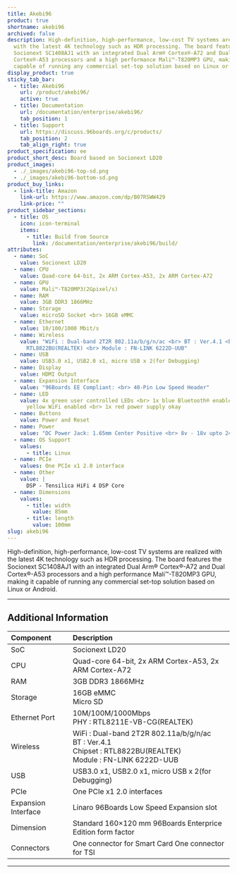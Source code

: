 ```yaml
---
title: Akebi96
product: true
shortname: akebi96
archived: false
description: High-definition, high-performance, low-cost TV systems are realized
  with the latest 4K technology such as HDR processing. The board features the
  Socionext SC1408AJ1 with an integrated Dual Arm® Cortex®-A72 and Dual
  Cortex®-A53 processors and a high performance Mali™-T820MP3 GPU, making it
  capable of running any commercial set-top solution based on Linux or Android.
display_product: true
sticky_tab_bar:
  - title: Akebi96
    url: /product/akebi96/
    active: true
  - title: Documentation
    url: /documentation/enterprise/akebi96/
    tab_position: 1
  - title: Support
    url: https://discuss.96boards.org/c/products/
    tab_position: 2
    tab_align_right: true
product_specification: ee
product_short_desc: Board based on Socionext LD20
product_images:
  - ./_images/akebi96-top-sd.png
  - ./_images/akebi96-bottom-sd.png
product_buy_links:
  - link-title: Amazon
    link-url: https://www.amazon.com/dp/B07RSWW429
    link-price: ""
product_sidebar_sections:
  - title: OS
    icon: icon-terminal
    items:
      - title: Build from Source
        link: /documentation/enterprise/akebi96/build/
attributes:
  - name: SoC
    value: Socionext LD20
  - name: CPU
    value: Quad-core 64-bit, 2x ARM Cortex-A53, 2x ARM Cortex-A72
  - name: GPU
    value: Mali™-T820MP3(2Gpixel/s)
  - name: RAM
    value: 3GB DDR3 1866MHz
  - name: Storage
    value: microSD Socket <br> 16GB eMMC
  - name: Ethernet
    value: 10/100/1000 Mbit/s
  - name: Wireless
    value: "WiFi : Dual-band 2T2R 802.11a/b/g/n/ac <br> BT : Ver.4.1 <br> Chipset :
      RTL8822BU(REALTEK) <br> Module : FN-LINK 6222D-UUB"
  - name: USB
    value: USB3.0 x1, USB2.0 x1, micro USB x 2(for Debugging)
  - name: Display
    value: HDMI Output
  - name: Expansion Interface
    value: "96Boards EE Compliant: <br> 40-Pin Low Speed Header"
  - name: LED
    value: 4x green user controlled LEDs <br> 1x blue Bluetooth® enabled <br> 1x
      yellow WiFi enabled <br> 1x red power supply okay
  - name: Buttons
    value: Power and Reset
  - name: Power
    value: "DC Power Jack: 1.65mm Center Positive <br> 8v - 18v upto 24W"
  - name: OS Support
    values:
      - title: Linux
  - name: PCIe
    values: One PCIe x1 2.0 interface
  - name: Other
    value: |
      DSP -	Tensilica HiFi 4 DSP Core
  - name: Dimensions
    values:
      - title: width
        value: 85mm
      - title: length
        value: 100mm
slug: akebi96
---
```

High-definition, high-performance, low-cost TV systems are realized with the latest 4K technology such as HDR processing. The board features the Socionext SC1408AJ1 with an integrated Dual Arm® Cortex®-A72 and Dual Cortex®-A53 processors and a high performance Mali™-T820MP3 GPU, making it capable of running any commercial set-top solution based on Linux or Android.

******

## Additional Information



|   Component          |   Description                                                                                    |
|:---------------------|:-------------------------------------------------------------------------------------------------|
|  SoC                 | Socionext LD20                                                                                   |
|  CPU                 | Quad-core 64-bit, 2x ARM Cortex-A53, 2x ARM Cortex-A72                                           |
|  RAM                 | 3GB DDR3 1866MHz                                                                                 |
|  Storage             | 16GB eMMC <br> Micro SD                                                                          |
|  Ethernet Port       | 10M/100M/1000Mbps <br> PHY : RTL8211E-VB-CG(REALTEK)                                             |
|  Wireless            | WiFi : Dual-band 2T2R 802.11a/b/g/n/ac <br> BT : Ver.4.1 <br> Chipset : RTL8822BU(REALTEK) <br> Module : FN-LINK 6222D-UUB |
|  USB                 | USB3.0 x1, USB2.0 x1, micro USB x 2(for Debugging)                                               |
|  PCIe                | One PCIe x1 2.0 interfaces                                                                       |
|  Expansion Interface | Linaro 96Boards Low Speed Expansion slot                                                         |
|  Dimension           | Standard 160×120 mm 96Boards Enterprice Edition form factor                                      |
|  Connectors          | One connector for Smart Card One connector for TSI                                               |




***
